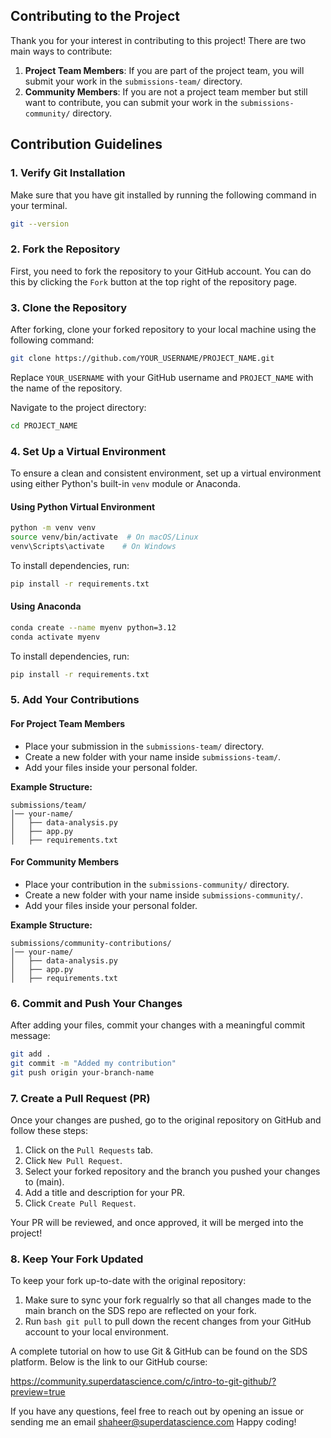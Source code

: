 ## Contributing to the Project

Thank you for your interest in contributing to this project! There are two main ways to contribute:

1. **Project Team Members**: If you are part of the project team, you will submit your work in the `submissions-team/` directory.
2. **Community Members**: If you are not a project team member but still want to contribute, you can submit your work in the `submissions-community/` directory.

## Contribution Guidelines

### 1. Verify Git Installation
Make sure that you have git installed by running the following command in your terminal.

```bash
git --version
```

### 2. Fork the Repository
First, you need to fork the repository to your GitHub account. You can do this by clicking the `Fork` button at the top right of the repository page.

### 3. Clone the Repository
After forking, clone your forked repository to your local machine using the following command:

```bash
git clone https://github.com/YOUR_USERNAME/PROJECT_NAME.git
```

Replace `YOUR_USERNAME` with your GitHub username and `PROJECT_NAME` with the name of the repository.

Navigate to the project directory:

```bash
cd PROJECT_NAME
```

### 4. Set Up a Virtual Environment
To ensure a clean and consistent environment, set up a virtual environment using either Python's built-in `venv` module or Anaconda.

#### Using Python Virtual Environment
```bash
python -m venv venv
source venv/bin/activate  # On macOS/Linux
venv\Scripts\activate    # On Windows
```
To install dependencies, run:
```bash
pip install -r requirements.txt
```

#### Using Anaconda
```bash
conda create --name myenv python=3.12
conda activate myenv
```
To install dependencies, run:
```bash
pip install -r requirements.txt
```

### 5. Add Your Contributions
#### For Project Team Members
- Place your submission in the `submissions-team/` directory.
- Create a new folder with your name inside `submissions-team/`.
- Add your files inside your personal folder.

**Example Structure:**
```
submissions/team/
│── your-name/
│   ├── data-analysis.py
│   ├── app.py
│   ├── requirements.txt
```

#### For Community Members
- Place your contribution in the `submissions-community/` directory.
- Create a new folder with your name inside `submissions-community/`.
- Add your files inside your personal folder.

**Example Structure:**
```
submissions/community-contributions/
│── your-name/
│   ├── data-analysis.py
│   ├── app.py
│   ├── requirements.txt
```

### 6. Commit and Push Your Changes
After adding your files, commit your changes with a meaningful commit message:

```bash
git add .
git commit -m "Added my contribution"
git push origin your-branch-name
```

### 7. Create a Pull Request (PR)
Once your changes are pushed, go to the original repository on GitHub and follow these steps:

1. Click on the `Pull Requests` tab.
2. Click `New Pull Request`.
3. Select your forked repository and the branch you pushed your changes to (main).
4. Add a title and description for your PR.
5. Click `Create Pull Request`.

Your PR will be reviewed, and once approved, it will be merged into the project!

### 8. Keep Your Fork Updated
To keep your fork up-to-date with the original repository:

1. Make sure to sync your fork regualrly so that all changes made to the main branch on the SDS repo are reflected on your fork.
2. Run ```bash git pull``` to pull down the recent changes from your GitHub account to your local environment.

A complete tutorial on how to use Git & GitHub can be found on the SDS platform. Below is the link to our GitHub course:

https://community.superdatascience.com/c/intro-to-git-github/?preview=true

If you have any questions, feel free to reach out by opening an issue or sending me an email shaheer@superdatascience.com Happy coding!